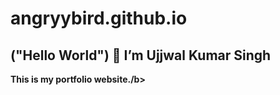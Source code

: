 # angryybird.github.io
<p><h2>("Hello World") 👋 I’m Ujjwal Kumar Singh</h2></p>
  <p><b>This is my portfolio website./b></p>



<!---
angrybird04/angrybird04 is a ✨ special ✨ repository because its `README.md` (this file) appears on your GitHub profile.
You can click the Preview link to take a look at your changes.
--->
